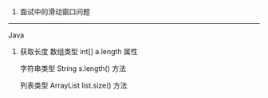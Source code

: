1. 面试中的滑动窗口问题


---
Java
1. 获取长度
    数组类型 int[] a.length 属性
    
    字符串类型 String s.length() 方法
    
    列表类型 ArrayList<T> list.size() 方法
    